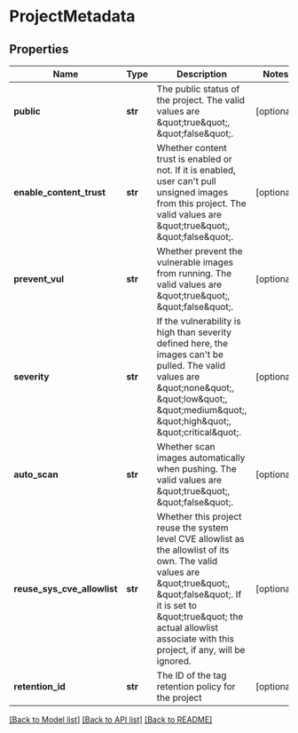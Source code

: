 # ProjectMetadata

## Properties
Name | Type | Description | Notes
------------ | ------------- | ------------- | -------------
**public** | **str** | The public status of the project. The valid values are \&quot;true\&quot;, \&quot;false\&quot;. | [optional] 
**enable_content_trust** | **str** | Whether content trust is enabled or not. If it is enabled, user can&#39;t pull unsigned images from this project. The valid values are \&quot;true\&quot;, \&quot;false\&quot;. | [optional] 
**prevent_vul** | **str** | Whether prevent the vulnerable images from running. The valid values are \&quot;true\&quot;, \&quot;false\&quot;. | [optional] 
**severity** | **str** | If the vulnerability is high than severity defined here, the images can&#39;t be pulled. The valid values are \&quot;none\&quot;, \&quot;low\&quot;, \&quot;medium\&quot;, \&quot;high\&quot;, \&quot;critical\&quot;. | [optional] 
**auto_scan** | **str** | Whether scan images automatically when pushing. The valid values are \&quot;true\&quot;, \&quot;false\&quot;. | [optional] 
**reuse_sys_cve_allowlist** | **str** | Whether this project reuse the system level CVE allowlist as the allowlist of its own.  The valid values are \&quot;true\&quot;, \&quot;false\&quot;. If it is set to \&quot;true\&quot; the actual allowlist associate with this project, if any, will be ignored. | [optional] 
**retention_id** | **str** | The ID of the tag retention policy for the project | [optional] 

[[Back to Model list]](../README.md#documentation-for-models) [[Back to API list]](../README.md#documentation-for-api-endpoints) [[Back to README]](../README.md)


